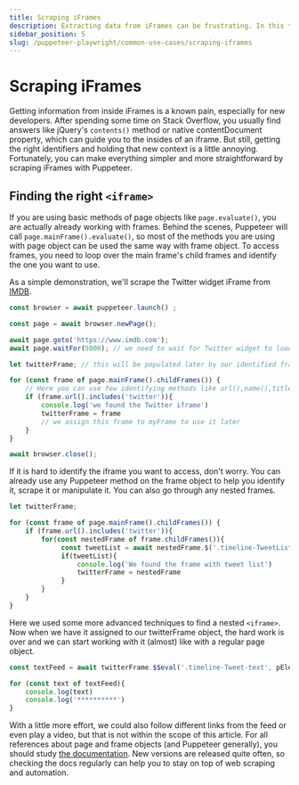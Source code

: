 ```yaml
---
title: Scraping iFrames
description: Extracting data from iFrames can be frustrating. In this tutorial, we will learn how to scrape information from iFrames using Puppeteer or Playwright.
sidebar_position: 5
slug: /puppeteer-playwright/common-use-cases/scraping-iframes
---
```


# Scraping iFrames

Getting information from inside iFrames is a known pain, especially for new developers. After spending some time on Stack Overflow, you usually find answers like jQuery's `contents()` method or native contentDocument property, which can guide you to the insides of an iframe. But still, getting the right identifiers and holding that new context is a little annoying. Fortunately, you can make everything simpler and more straightforward by scraping iFrames with Puppeteer.

## Finding the right `<iframe>`

If you are using basic methods of page objects like `page.evaluate()`, you are actually already working with frames. Behind the scenes, Puppeteer will call `page.mainFrame().evaluate()`, so most of the methods you are using with page object can be used the same way with frame object. To access frames, you need to loop over the main frame's child frames and identify the one you want to use.

As a simple demonstration, we'll scrape the Twitter widget iFrame from [IMDB](https://www.imdb.com/).

```js
const browser = await puppeteer.launch() ;

const page = await browser.newPage();

await page.goto('https://www.imdb.com');
await page.waitFor(5000); // we need to wait for Twitter widget to load

let twitterFrame; // this will be populated later by our identified frame

for (const frame of page.mainFrame().childFrames()) {
    // Here you can use few identifying methods like url(),name(),title()
    if (frame.url().includes('twitter')){
        console.log('we found the Twitter iframe')
        twitterFrame = frame 
        // we assign this frame to myFrame to use it later
    }
}

await browser.close();
```

If it is hard to identify the iframe you want to access, don't worry. You can already use any Puppeteer method on the frame object to help you identify it, scrape it or manipulate it. You can also go through any nested frames.

```js
let twitterFrame;

for (const frame of page.mainFrame().childFrames()) {
    if (frame.url().includes('twitter')){
        for(const nestedFrame of frame.childFrames()){
             const tweetList = await nestedFrame.$('.timeline-TweetList')
             if(tweetList){
                 console.log('We found the frame with tweet list')
                 twitterFrame = nestedFrame
             }
        }
    }
}
```

Here we used some more advanced techniques to find a nested `<iframe>`. Now when we have it assigned to our twitterFrame object, the hard work is over and we can start working with it (almost) like with a regular page object.

```js
const textFeed = await twitterFrame.$$eval('.timeline-Tweet-text', pElements => pElements.map((elem) => elem.textContent));

for (const text of textFeed){
    console.log(text)
    console.log('**********')
}
```

With a little more effort, we could also follow different links from the feed or even play a video, but that is not within the scope of this article. For all references about page and frame objects (and Puppeteer generally), you should study [the documentation](https://pub.dev/documentation/puppeteer/latest/puppeteer/Frame-class.html). New versions are released quite often, so checking the docs regularly can help you to stay on top of web scraping and automation.
